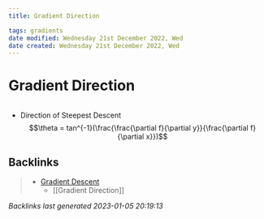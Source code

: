 ```yaml
---
title: Gradient Direction

tags: gradients 
date modified: Wednesday 21st December 2022, Wed
date created: Wednesday 21st December 2022, Wed
---
```


# Gradient Direction
```toc
```

- Direction of Steepest Descent $$\theta = tan^{-1}(\frac{\frac{\partial f}{\partial y}}{\frac{\partial f}{\partial x}})$$

## Backlinks

> - [Gradient Descent](Gradient_Descent_gradients.md)
>   - [[Gradient Direction]]

_Backlinks last generated 2023-01-05 20:19:13_
